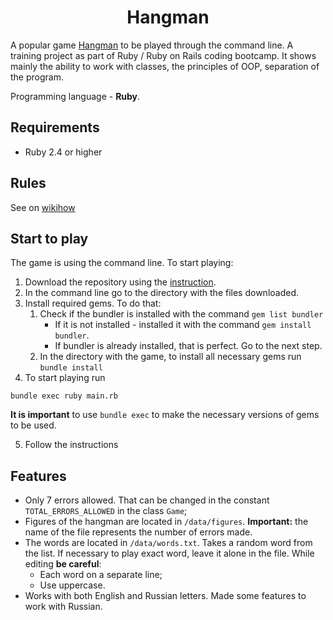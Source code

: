 <h1 align="center">Hangman</h1>

A popular game [Hangman](https://en.wikipedia.org/wiki/Hangman_(game)) to be played through the command line. 
A training project as part of Ruby / Ruby on Rails coding bootcamp. It shows mainly the ability to work with classes, the principles of OOP, separation of the program.

Programming language - **Ruby**.
## Requirements
* Ruby 2.4 or higher
## Rules
See on [wikihow](https://www.wikihow.com/Play-Hangman)
## Start to play
The game is using the command line. To start playing:
1. Download the repository using the [instruction](https://help.github.com/en/articles/cloning-a-repository).
2. In the command line go to the directory with the files downloaded.
3. Install required gems. To do that:
   1. Check if the bundler is installed with the command `gem list bundler`
      * If it is not installed - installed it with the command `gem install bundler`.
      * If bundler is already installed, that is perfect. Go to the next step.
   2. In the directory with the game, to install all necessary gems run `bundle install`
4. To start playing run 
```console
bundle exec ruby main.rb
```
**It is important** to use `bundle exec` to make the necessary versions of gems to be used.

5. Follow the instructions
## Features
* Only 7 errors allowed. That can be changed in the constant `TOTAL_ERRORS_ALLOWED` in the class `Game`;
* Figures of the hangman are located in `/data/figures`. **Important:** the name of the file represents the number of errors made.
* The words are located in `/data/words.txt`. Takes a random word from the list. If necessary to play exact word, leave it alone in the file. While editing **be careful**:
  * Each word on a separate line;
  * Use uppercase.
* Works with both English and Russian letters. Made some features to work with Russian.
